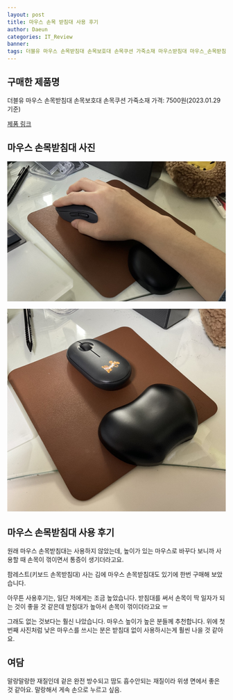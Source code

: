 ```yaml
---
layout: post
title: 마우스 손목 받침대 사용 후기
author: Daeun
categories: IT_Review
banner:
tags: 더블유 마우스 손목받침대 손목보호대 손목쿠션 가죽소재 마우스받침대 마우스_손목받침대 팜레스트
---
```


## 구매한 제품명
더블유 마우스 손목받침대 손목보호대 손목쿠션 가죽소재
가격: 7500원(2023.01.29 기준)

[제품 링크](https://smartstore.naver.com/goodwiz/products/5415209339?NaPm=ct%3Dldhc28rl%7Cci%3Dcheckout%7Ctr%3Dppc%7Ctrx%3D%7Chk%3Dc3697547be9bbca365cc0e32b3f6733425279a93)

## 마우스 손목받침대 사진

![마우스 손목받침대 사진](/assets/images/posts/it_review/2023/01/29/mouse_palmrest_review/1.jpg)

![마우스 손목받침대 사진](/assets/images/posts/it_review/2023/01/29/mouse_palmrest_review/2.jpg)

## 마우스 손목받침대 사용 후기
원래 마우스 손목받침대는 사용하지 않았는데, 높이가 있는 마우스로 바꾸다 보니까 사용할 때 손목이 꺾이면서 통증이 생기더라고요. 

팜레스트(키보드 손목받침대) 사는 김에 마우스 손목받침대도 있기에 한번 구매해 보았습니다.

아무튼 사용후기는, 일단 저에게는 조금 높았습니다. 받침대를 써서 손목이 딱 일자가 되는 것이 좋을 것 같은데 받침대가 높아서 손목이 꺾이더라고요 ㅠ

그래도 없는 것보다는 훨신 나았습니다. 마우스 높이가 높은 분들께 추천합니다. 위에 첫번째 사진처럼 낮은 마우스를 쓰시는 분은 받침대 없이 사용하시는게 훨씬 나을 것 같아요.

## 여담
말랑말랑한 재질인데 겉은 완전 방수되고 땀도 흡수안되는 재질이라 위생 면에서 좋은 것 같아요. 말랑해서 게속 손으로 누르고 싶음.